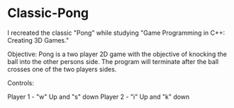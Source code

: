 # Classic-Pong

I recreated the classic "Pong" while studying "Game Programming in C++: Creating 3D Games."

Objective:
Pong is a two player 2D game with the objective of knocking the ball into the other persons side. The program will terminate after the ball crosses one of the two players sides.

Controls:

Player 1 - "w" Up and "s" down
Player 2 - "i" Up and "k" down
